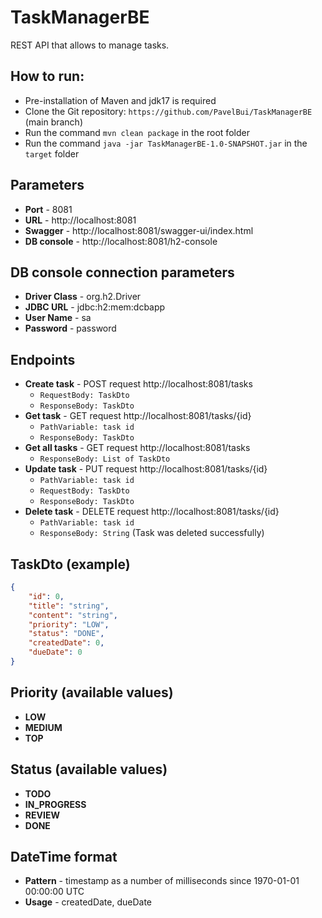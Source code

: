 # TaskManagerBE

REST API that allows to manage tasks. 


## How to run:
- Pre-installation of Maven and jdk17 is required
- Clone the Git repository: `https://github.com/PavelBui/TaskManagerBE` (main branch)
- Run the command `mvn clean package` in the root folder
- Run the command `java -jar TaskManagerBE-1.0-SNAPSHOT.jar` in the `target` folder

## Parameters
- **Port** - 8081
- **URL** - http://localhost:8081
- **Swagger** - http://localhost:8081/swagger-ui/index.html
- **DB console** - http://localhost:8081/h2-console

## DB console connection parameters
- **Driver Class** - org.h2.Driver
- **JDBC URL** - jdbc:h2:mem:dcbapp
- **User Name** - sa
- **Password** - password

## Endpoints
- **Create task** - POST request http://localhost:8081/tasks
    - `RequestBody: TaskDto`
    - `ResponseBody: TaskDto`
- **Get task** - GET request http://localhost:8081/tasks/{id}
    - `PathVariable: task id`
    - `ResponseBody: TaskDto`
- **Get all tasks** - GET request http://localhost:8081/tasks
    - `ResponseBody: List of TaskDto`
- **Update task** - PUT request http://localhost:8081/tasks/{id}
    - `PathVariable: task id`
    - `RequestBody: TaskDto`
    - `ResponseBody: TaskDto`
- **Delete task** - DELETE request http://localhost:8081/tasks/{id}
    - `PathVariable: task id`
    - `ResponseBody: String` (Task was deleted successfully)

## TaskDto (example)
```json
{
    "id": 0,
    "title": "string",
    "content": "string",
    "priority": "LOW",
    "status": "DONE",
    "createdDate": 0,
    "dueDate": 0
}
```

## Priority (available values)
- **LOW**
- **MEDIUM**
- **TOP**

## Status (available values)
- **TODO**
- **IN_PROGRESS**
- **REVIEW**
- **DONE**

## DateTime format
- **Pattern** - timestamp as a number of milliseconds since 1970-01-01 00:00:00 UTC
- **Usage** - createdDate, dueDate